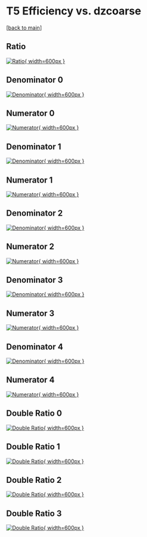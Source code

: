 # T5 Efficiency vs. dzcoarse

[[back to main](./)]



## Ratio

[![Ratio](../mtv/var/T5_loweta_11_-1_eff_dzcoarse.png){ width=600px }](../mtv/var/T5_loweta_11_-1_eff_dzcoarse.pdf)

## Denominator 0

[![Denominator](../mtv/den/T5_loweta_11_-1_eff_dzcoarse_den0.png){ width=600px }](../mtv/den/T5_loweta_11_-1_eff_dzcoarse_den0.pdf)

## Numerator 0

[![Numerator](../mtv/num/T5_loweta_11_-1_eff_dzcoarse_num0.png){ width=600px }](../mtv/num/T5_loweta_11_-1_eff_dzcoarse_num0.pdf)

## Denominator 1

[![Denominator](../mtv/den/T5_loweta_11_-1_eff_dzcoarse_den1.png){ width=600px }](../mtv/den/T5_loweta_11_-1_eff_dzcoarse_den1.pdf)

## Numerator 1

[![Numerator](../mtv/num/T5_loweta_11_-1_eff_dzcoarse_num1.png){ width=600px }](../mtv/num/T5_loweta_11_-1_eff_dzcoarse_num1.pdf)

## Denominator 2

[![Denominator](../mtv/den/T5_loweta_11_-1_eff_dzcoarse_den2.png){ width=600px }](../mtv/den/T5_loweta_11_-1_eff_dzcoarse_den2.pdf)

## Numerator 2

[![Numerator](../mtv/num/T5_loweta_11_-1_eff_dzcoarse_num2.png){ width=600px }](../mtv/num/T5_loweta_11_-1_eff_dzcoarse_num2.pdf)

## Denominator 3

[![Denominator](../mtv/den/T5_loweta_11_-1_eff_dzcoarse_den3.png){ width=600px }](../mtv/den/T5_loweta_11_-1_eff_dzcoarse_den3.pdf)

## Numerator 3

[![Numerator](../mtv/num/T5_loweta_11_-1_eff_dzcoarse_num3.png){ width=600px }](../mtv/num/T5_loweta_11_-1_eff_dzcoarse_num3.pdf)

## Denominator 4

[![Denominator](../mtv/den/T5_loweta_11_-1_eff_dzcoarse_den4.png){ width=600px }](../mtv/den/T5_loweta_11_-1_eff_dzcoarse_den4.pdf)

## Numerator 4

[![Numerator](../mtv/num/T5_loweta_11_-1_eff_dzcoarse_num4.png){ width=600px }](../mtv/num/T5_loweta_11_-1_eff_dzcoarse_num4.pdf)

## Double Ratio 0

[![Double Ratio](../mtv/ratio/T5_loweta_11_-1_eff_dzcoarse_ratio0.png){ width=600px }](../mtv/ratio/T5_loweta_11_-1_eff_dzcoarse_ratio0.pdf)

## Double Ratio 1

[![Double Ratio](../mtv/ratio/T5_loweta_11_-1_eff_dzcoarse_ratio1.png){ width=600px }](../mtv/ratio/T5_loweta_11_-1_eff_dzcoarse_ratio1.pdf)

## Double Ratio 2

[![Double Ratio](../mtv/ratio/T5_loweta_11_-1_eff_dzcoarse_ratio2.png){ width=600px }](../mtv/ratio/T5_loweta_11_-1_eff_dzcoarse_ratio2.pdf)

## Double Ratio 3

[![Double Ratio](../mtv/ratio/T5_loweta_11_-1_eff_dzcoarse_ratio3.png){ width=600px }](../mtv/ratio/T5_loweta_11_-1_eff_dzcoarse_ratio3.pdf)

